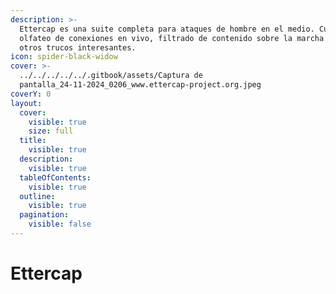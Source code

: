 ```yaml
---
description: >-
  Ettercap es una suite completa para ataques de hombre en el medio. Cuenta con
  olfateo de conexiones en vivo, filtrado de contenido sobre la marcha y muchos
  otros trucos interesantes.
icon: spider-black-widow
cover: >-
  ../../../../../.gitbook/assets/Captura de
  pantalla_24-11-2024_0206_www.ettercap-project.org.jpeg
coverY: 0
layout:
  cover:
    visible: true
    size: full
  title:
    visible: true
  description:
    visible: true
  tableOfContents:
    visible: true
  outline:
    visible: true
  pagination:
    visible: false
---
```


# Ettercap


